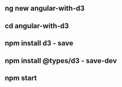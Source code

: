 ## ng new angular-with-d3
## cd angular-with-d3
## npm install d3 - save
## npm install @types/d3 - save-dev
## npm start